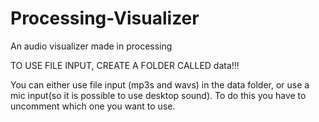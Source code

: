 # Processing-Visualizer
An audio visualizer made in processing

TO USE FILE INPUT, CREATE A FOLDER CALLED data!!!

You can either use file input (mp3s and wavs) in the data folder, or use a mic input(so it is possible to use desktop sound).
To do this you have to uncomment which one you want to use.
